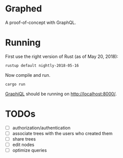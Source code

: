 # Graphed

A proof-of-concept with GraphQL.

# Running

First use the right version of Rust (as of May 20, 2018):

```bash
rustup default nightly-2018-05-16
```

Now compile and run.

```bash
cargo run
```

[GraphiQL](https://github.com/graphql/graphiql) should be running on <http://localhost:8000/>.

# TODOs

* [ ] authorization/authentication
* [ ] associate trees with the users who created them
* [ ] share trees
* [ ] edit nodes
* [ ] optimize queries
